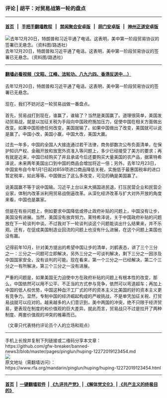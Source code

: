 ### 评论 | 胡平：对贸易战第一轮的盘点
------------------------

#### [首页](https://github.com/gfw-breaker/banned-news3/blob/master/README.md) &nbsp;&nbsp;|&nbsp;&nbsp; [手把手翻墙教程](https://github.com/gfw-breaker/guides/wiki) &nbsp;&nbsp;|&nbsp;&nbsp; [禁闻聚合安卓版](https://github.com/gfw-breaker/bn-android) &nbsp;&nbsp;|&nbsp;&nbsp; [网门安卓版](https://github.com/oGate2/oGate) &nbsp;&nbsp;|&nbsp;&nbsp; [神州正道安卓版](https://github.com/SzzdOgate/update) 



<div id="headerimg">
 <img alt="去年12月20日，特朗普和习近平通了电话。这表明，美中第一阶段贸易协议的签署已无悬念。（资料图/路透社）" src="https://www.rfa.org/mandarin/pinglun/huping/huping-12272019123454.html/Reuters-GB_US-China-Flag8746262537482625252.jpg/@@images/39003bb8-cc12-47a0-be9f-5586b1953918.jpeg" title="去年12月20日，特朗普和习近平通了电话。这表明，美中第一阶段贸易协议的签署已无悬念。（资料图/路透社）"/>
 <div id="headerimgcontents">
  <div id="headerimgcaption">
   <span>
    去年12月20日，特朗普和习近平通了电话。这表明，美中第一阶段贸易协议的签署已无悬念。（资料图/路透社）
   </span>
   <!-- zoomattribute -->
  </div>
  <!-- headerimgcaption -->
 </div>
 <!-- headerimagecontents -->
</div>

<hr/>


#### [翻墙必看视频（文昭、江峰、法轮功、八九六四、香港反送中...）](http://167.172.214.107/home.html)

<div id="storytext">
 <div>
  <div class="slot_header">
  </div>
 </div>
 <p>
  去年12月20日，特朗普和习近平通了电话。这表明，美中第一阶段贸易协议的签署已无悬念。
  <br/>
  <br/>
  现在，我们不妨对这一轮贸易战做一番盘点。
  <br/>
  <br/>
  首先，贸易战打到现在，谁赢了，谁输了？当然是美国赢了。道理很简单，美国发动贸易战，就是以加征关税为手段向中国政府施加压力，促使中国在相关方面做出改变。如果中国拒绝任何改变，美国就输了。如果中国做出了改变，美国就可以说是赢了。中国小改，美国小赢，中国大改，美国大赢。
 </p>
 <p>
  过去一年多，中国的全国人大接连通过若干法律，商务部数次公布负面清单，在保护知识产权、金融开放和放宽外资准入等问题上，多少已经接受了美方的要求；再有就是近来，中国已经购买了并且承诺今后还要购买大量美国的农产品，据莱特希泽说，未来两年美国出口到中国的商品会增加将近一倍；另外，去年12月23日，中国宣布自今年1月1日起对859项进口商品降低关税，实施低于最惠国税率的进口暂定税率，如此等等。中国做出了这么多改变，可见的确是美国赢了。
  <br/>
  <br/>
  说美国赢不等于说中国输。习近平上台以来大搞国进民退，打压民营企业和民营企业家，体制内改革派利用贸易战倒逼改革。从深化经济改革与扩大对外开放的角度来看，中国也是赢家。
  <br/>
  <br/>
  但是在有些问题上，例如要求中国降低或停止政府补贴的问题上，中国没有让步，美国没有进展。当然，美国没有放弃努力。莱特希泽说，关于中国政府补贴的问题放在下一轮谈判中谈。不过我对下一轮谈判谈这个问题能谈出什么结果来，并不乐观。还有，在促成美国制造业回流的问题上也没有什么进展，在这个问题上美国也没有赢。
  <br/>
  <br/>
  记得前年10月，针对美方提出的希望中国让步的清单，刘鹤表态，讲了三个三分之一：三分之一问题可立即解决，另外三分之一可谈判解决，剩下三分之一因涉及中国国家安全，没有谈判的可能。现在看来，第一个三分之一已经解决，第二个三分之一有所解决，第三个三分之一没有进展。
  <br/>
  <br/>
  严重的问题是，如果美国无力迫使中方在政府补贴的问题上有根本性的改变，那么，中国依然可以用不公平、不正当的方式参与竞争，依然可以弯道超车；再加上中国的低人权优势，中国这种血汗工厂式的坏的资本主义比美国的好的资本主义更有竞争力。显然，专制中国的经济崛起构成的严峻挑战，不是单凭加征关税、打贸易战就可以应对的。越来越多的人们意识到，美中两国的冲突，绝不只限于经济贸易，更表现在制度的和价值观的巨大差异。就此而言，贸易战只不过是拉开了两种制度、两套价值观的冲突的帷幕而已。
 </p>
 <p>
 </p>
 <p>
  （文章只代表特约评论员个人的立场和观点）
 </p>
</div>

<hr/>
手机上长按并复制下列链接或二维码分享本文章：<br/>
https://github.com/gfw-breaker/banned-news3/blob/master/pages/pinglun/huping-12272019123454.md <br/>
<a href='https://github.com/gfw-breaker/banned-news3/blob/master/pages/pinglun/huping-12272019123454.md'><img src='https://github.com/gfw-breaker/banned-news3/blob/master/pages/pinglun/huping-12272019123454.md.png'/></a> <br/>
原文地址（需翻墙访问）：https://www.rfa.org/mandarin/pinglun/huping/huping-12272019123454.html


------------------------
#### [首页](https://github.com/gfw-breaker/banned-news3/blob/master/README.md) &nbsp;|&nbsp; [一键翻墙软件](https://github.com/gfw-breaker/nogfw/blob/master/README.md) &nbsp;| [《九评共产党》](https://github.com/gfw-breaker/9ping.md/blob/master/README.md#九评之一评共产党是什么) | [《解体党文化》](https://github.com/gfw-breaker/jtdwh.md/blob/master/README.md) | [《共产主义的终极目的》](https://github.com/gfw-breaker/gczydzjmd.md/blob/master/README.md)


<img src='http://gfw-breaker.win/banned-news3/pages/pinglun/huping-12272019123454.md' width='0px' height='0px'/>